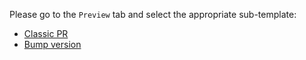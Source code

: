 Please go to the `Preview` tab and select the appropriate sub-template:

* [Classic PR](?expand=1&template=default.md)
* [Bump version](?expand=1&template=bump_version.md)
